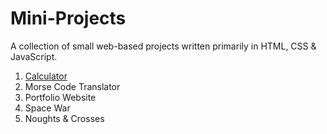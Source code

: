 # Mini-Projects

A collection of small web-based projects written primarily in HTML, CSS & JavaScript.

1. [Calculator](https://github.com/rob-writes-code/calculator)
2. Morse Code Translator
3. Portfolio Website
4. Space War
5. Noughts & Crosses
